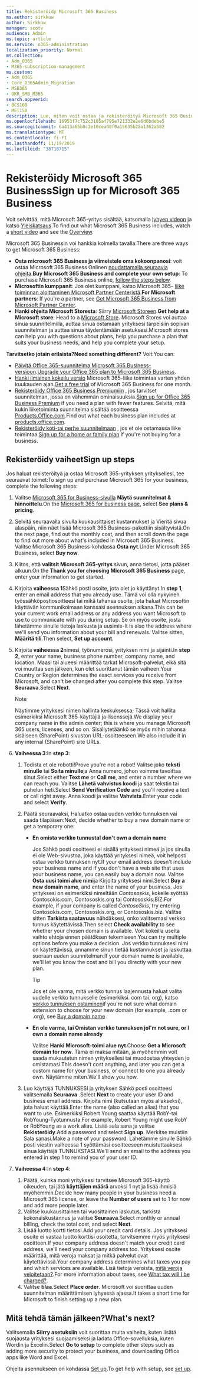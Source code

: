 ```yaml
---
title: Rekisteröidy Microsoft 365 Business
ms.author: sirkkuw
author: Sirkkuw
manager: scotv
audience: Admin
ms.topic: article
ms.service: o365-administration
localization_priority: Normal
ms.collection:
- Adm_O365
- M365-subscription-management
ms.custom:
- Adm_O365
- Core_O365Admin_Migration
- MSB365
- OKR_SMB_M365
search.appverid:
- BCS160
- MET150
description: Lue, miten voit ostaa ja rekisteröityä Microsoft 365 Business.
ms.openlocfilehash: 16953f7c752c3105af795e721332e2e6d6bdebe5
ms.sourcegitcommit: 6a413a65b8c2e10cea08f0a15635b28a1362a582
ms.translationtype: MT
ms.contentlocale: fi-FI
ms.lasthandoff: 11/19/2019
ms.locfileid: "38718715"
---
```

# <a name="sign-up-for-microsoft-365-business"></a><span data-ttu-id="b0831-103">Rekisteröidy Microsoft 365 Business</span><span class="sxs-lookup"><span data-stu-id="b0831-103">Sign up for Microsoft 365 Business</span></span>

<span data-ttu-id="b0831-104">Voit selvittää, mitä Microsoft 365-yritys sisältää, katsomalla [lyhyen videon](https://go.microsoft.com/fwlink/?linkid=2109651) ja katso [Yleiskatsaus](microsoft-365-business-overview.md).</span><span class="sxs-lookup"><span data-stu-id="b0831-104">To find out what Microsoft 365 Business includes, watch a [short video](https://go.microsoft.com/fwlink/?linkid=2109651) and see the [Overview](microsoft-365-business-overview.md).</span></span>

<span data-ttu-id="b0831-105">Microsoft 365 Businessin voi hankkia kolmella tavalla:</span><span class="sxs-lookup"><span data-stu-id="b0831-105">There are three ways to get Microsoft 365 Business:</span></span>
- <span data-ttu-id="b0831-106">**Osta microsoft 365 Business ja viimeistele oma kokoonpanosi**: voit ostaa Microsoft 365 Business Onlinen [noudattamalla seuraavia ohjeita](#sign-up-steps).</span><span class="sxs-lookup"><span data-stu-id="b0831-106">**Buy Microsoft 365 Business and complete your own setup**: To purchase Microsoft 365 Business online, [follow the steps below](#sign-up-steps).</span></span>
- <span data-ttu-id="b0831-107">**Microsoftin kumppanit**: Jos olet kumppani, katso Microsoft 365- [liike toiminnan aloittaminen Microsoft Partner Centeristä](get-microsoft-365-business.md#get-microsoft-365-business-from-microsoft-partner-center).</span><span class="sxs-lookup"><span data-stu-id="b0831-107">**For Microsoft partners**: If you're a partner, see [Get Microsoft 365 Business from Microsoft Partner Center](get-microsoft-365-business.md#get-microsoft-365-business-from-microsoft-partner-center).</span></span>
- <span data-ttu-id="b0831-108">**Hanki ohjeita Microsoft Storesta**: Siirry [Microsoft Storeen](https://go.microsoft.com/fwlink/?linkid=2109652).</span><span class="sxs-lookup"><span data-stu-id="b0831-108">**Get help at a Microsoft store**: Head to a [Microsoft Store](https://go.microsoft.com/fwlink/?linkid=2109652).</span></span> <span data-ttu-id="b0831-109">Microsoft Stores voi auttaa sinua suunnitelmilla, auttaa sinua ostamaan yrityksesi tarpeisiin sopivan suunnitelman ja auttaa sinua täydentämään asetuksesi.</span><span class="sxs-lookup"><span data-stu-id="b0831-109">Microsoft stores can help you with questions about plans, help you purchase a plan that suits your business needs, and help you complete your setup.</span></span>

<span data-ttu-id="b0831-110">**Tarvitsetko jotain erilaista?**</span><span class="sxs-lookup"><span data-stu-id="b0831-110">**Need something different?**</span></span> <span data-ttu-id="b0831-111">Voit:</span><span class="sxs-lookup"><span data-stu-id="b0831-111">You can:</span></span>
- <span data-ttu-id="b0831-112">[Päivitä Office 365-suunnitelma Microsoft 365 Business-versioon](migrate-to-microsoft-365-business.md).</span><span class="sxs-lookup"><span data-stu-id="b0831-112">[Upgrade your Office 365 plan to Microsoft 365 Business](migrate-to-microsoft-365-business.md).</span></span>
- <span data-ttu-id="b0831-113">[Hanki ilmainen kokeilu versio](https://go.microsoft.com/fwlink/p/?linkid=2102309) Microsoft 365-liike toimintaa varten yhden kuukauden ajan.</span><span class="sxs-lookup"><span data-stu-id="b0831-113">[Get a free trial](https://go.microsoft.com/fwlink/p/?linkid=2102309) of Microsoft 365 Business for one month.</span></span>
- <span data-ttu-id="b0831-114">[Rekisteröidy Office 365 Business Premiumiin](https://go.microsoft.com/fwlink/p/?LinkID=510935) , jos tarvitset suunnitelman, jossa on vähemmän ominaisuuksia.</span><span class="sxs-lookup"><span data-stu-id="b0831-114">[Sign up for Office 365 Business Premium](https://go.microsoft.com/fwlink/p/?LinkID=510935) if you need a plan with fewer features.</span></span> <span data-ttu-id="b0831-115">Selvitä, mitä kukin liiketoiminta suunnitelma sisältää osoitteessa [Products.Office.com](https://go.microsoft.com/fwlink/?linkid=2109397).</span><span class="sxs-lookup"><span data-stu-id="b0831-115">Find out what each business plan includes at [products.office.com](https://go.microsoft.com/fwlink/?linkid=2109397).</span></span>
- <span data-ttu-id="b0831-116">[Rekisteröidy koti-tai perhe suunnitelmaan](https://go.microsoft.com/fwlink/?linkid=2109398) , jos et ole ostamassa liike toimintaa.</span><span class="sxs-lookup"><span data-stu-id="b0831-116">[Sign up for a home or family plan](https://go.microsoft.com/fwlink/?linkid=2109398) if you're not buying for a business.</span></span> 

## <a name="sign-up-steps"></a><span data-ttu-id="b0831-117">Rekisteröidy vaiheet</span><span class="sxs-lookup"><span data-stu-id="b0831-117">Sign up steps</span></span>

<span data-ttu-id="b0831-118">Jos haluat rekisteröityä ja ostaa Microsoft 365-yrityksen yrityksellesi, tee seuraavat toimet:</span><span class="sxs-lookup"><span data-stu-id="b0831-118">To sign up and purchase Microsoft 365 for your business, complete the following steps:</span></span>

1. <span data-ttu-id="b0831-119">Valitse [Microsoft 365 for Business-sivulla](https://go.microsoft.com/fwlink/?linkid=2109654) **Näytä suunnitelmat & hinnoittelu**.</span><span class="sxs-lookup"><span data-stu-id="b0831-119">On the [Microsoft 365 for business page](https://go.microsoft.com/fwlink/?linkid=2109654), select **See plans & pricing**.</span></span> 
2. <span data-ttu-id="b0831-120">Selvitä seuraavalla sivulla kuukausittaiset kustannukset ja Vieritä sivua alaspäin, niin näet lisää Microsoft 365 Business-pakettiin sisältyvistä.</span><span class="sxs-lookup"><span data-stu-id="b0831-120">On the next page, find out the monthly cost, and then scroll down the page to find out more about what's included in Microsoft 365 Business.</span></span> <span data-ttu-id="b0831-121">Valitse Microsoft 365 Business-kohdassa **Osta nyt**.</span><span class="sxs-lookup"><span data-stu-id="b0831-121">Under Microsoft 365 Business, select **Buy now**.</span></span>
3. <span data-ttu-id="b0831-122">Kiitos, että **valitsit Microsoft 365-yritys** sivun, anna tietosi, jotta pääset alkuun.</span><span class="sxs-lookup"><span data-stu-id="b0831-122">On the **Thank you for choosing Microsoft 365 Business** page, enter your information to get started.</span></span>
4. <span data-ttu-id="b0831-123">Kirjoita **vaiheessa 1**Sähkö posti osoite, jota olet jo käyttänyt.</span><span class="sxs-lookup"><span data-stu-id="b0831-123">In **step 1**, enter an email address that you already use.</span></span> <span data-ttu-id="b0831-124">Tämä voi olla nykyinen työssähköpostiosoitteesi tai mikä tahansa osoite, jota haluat Microsoftin käyttävän kommunikoimaan kanssasi asennuksen aikana.</span><span class="sxs-lookup"><span data-stu-id="b0831-124">This can be your current work email address or any address you want Microsoft to use to communicate with you during setup.</span></span> <span data-ttu-id="b0831-125">Se on myös osoite, josta lähetämme sinulle tietoja laskusta ja uusimis-</span><span class="sxs-lookup"><span data-stu-id="b0831-125">It is also the address where we'll send you information about your bill and renewals.</span></span> <span data-ttu-id="b0831-126">Valitse sitten, **Määritä tili**.</span><span class="sxs-lookup"><span data-stu-id="b0831-126">Then select, **Set up account**.</span></span>
5. <span data-ttu-id="b0831-127">Kirjoita **vaiheessa 2**nimesi, työnumerosi, yrityksen nimi ja sijainti.</span><span class="sxs-lookup"><span data-stu-id="b0831-127">In **step 2**, enter your name, business phone number, company name, and location.</span></span> <span data-ttu-id="b0831-128">Maasi tai alueesi määrittää tarkat Microsoft-palvelut, eikä sitä voi muuttaa sen jälkeen, kun olet suorittanut tämän vaiheen.</span><span class="sxs-lookup"><span data-stu-id="b0831-128">Your Country or Region determines the exact services you receive from Microsoft, and can't be changed after you complete this step.</span></span> <span data-ttu-id="b0831-129">Valitse **Seuraava**.</span><span class="sxs-lookup"><span data-stu-id="b0831-129">Select **Next**.</span></span>
    > [!NOTE]
    > <span data-ttu-id="b0831-130">Näytimme yrityksesi nimen hallinta keskuksessa; Tässä voit hallita esimerkiksi Microsoft 365-käyttäjiä ja-lisenssejä.</span><span class="sxs-lookup"><span data-stu-id="b0831-130">We display your company name in the admin center; this is where you manage Microsoft 365 users, licenses, and so on.</span></span> <span data-ttu-id="b0831-131">Sisällytetäänkö se myös mihin tahansa sisäiseen (SharePoint) sivuston URL-osoitteeseen.</span><span class="sxs-lookup"><span data-stu-id="b0831-131">We also include it in any internal (SharePoint) site URLs.</span></span>
6. <span data-ttu-id="b0831-132">**Vaiheessa 3**:</span><span class="sxs-lookup"><span data-stu-id="b0831-132">In **step 3**:</span></span>

    1. <span data-ttu-id="b0831-133">Todista et ole robotti!</span><span class="sxs-lookup"><span data-stu-id="b0831-133">Prove you're not a robot!</span></span> <span data-ttu-id="b0831-134">Valitse joko **teksti minulle** tai **Soita minulle**ja Anna numero, johon voimme tavoittaa sinut.</span><span class="sxs-lookup"><span data-stu-id="b0831-134">Select either **Text me** or **Call me**, and enter a number where we can reach you.</span></span> <span data-ttu-id="b0831-135">Valitse **Lähetä vahvistus koodi** ja saat tekstin tai puhelun heti.</span><span class="sxs-lookup"><span data-stu-id="b0831-135">Select **Send Verification Code** and you'll receive a text or call right away.</span></span> <span data-ttu-id="b0831-136">Anna koodi ja valitse **Vahvista**.</span><span class="sxs-lookup"><span data-stu-id="b0831-136">Enter your code and select **Verify**.</span></span>
    2. <span data-ttu-id="b0831-137">Päätä seuraavaksi, Haluatko ostaa uuden verkko tunnuksen vai saada tilapäisen:</span><span class="sxs-lookup"><span data-stu-id="b0831-137">Next, decide whether to buy a new domain name or get a temporary one:</span></span>

        - <span data-ttu-id="b0831-138">**En omista verkko tunnusta**</span><span class="sxs-lookup"><span data-stu-id="b0831-138">**I don't own a domain name**</span></span> 
        
            <span data-ttu-id="b0831-139">Jos Sähkö posti osoitteesi ei sisällä yrityksesi nimeä ja jos sinulla ei ole Web-sivustoa, joka käyttää yrityksesi nimeä, voit helposti ostaa verkko tunnuksen nyt.</span><span class="sxs-lookup"><span data-stu-id="b0831-139">If your email address doesn't include your business name and if you don't have a web site that uses your business name, you can easily buy a domain now.</span></span> <span data-ttu-id="b0831-140">Valitse **Osta uusi toimi alue nimi**ja Kirjoita yrityksesi nimi.</span><span class="sxs-lookup"><span data-stu-id="b0831-140">Select **Buy a new domain name**, and enter the name of your business.</span></span> <span data-ttu-id="b0831-141">Jos yrityksesi on esimerkiksi nimeltään *Contososkis*, kokeile syöttää Contosokis.com, Contososkis.org tai Contososkis.BIZ.</span><span class="sxs-lookup"><span data-stu-id="b0831-141">For example, if your company is called *ContosoSkis*, try entering Contosokis.com, Contososkis.org, or Contososkis.biz.</span></span> <span data-ttu-id="b0831-142">Valitse sitten **Tarkista saatavuus** nähdäksesi, onko valitsemasi verkko tunnus käytettävissä.</span><span class="sxs-lookup"><span data-stu-id="b0831-142">Then select **Check availability** to see whether your chosen domain is available.</span></span> <span data-ttu-id="b0831-143">Voit kokeilla useita vaihto ehtoja ennen päätöksen tekemiseen.</span><span class="sxs-lookup"><span data-stu-id="b0831-143">You can try multiple options before you make a decision.</span></span> <span data-ttu-id="b0831-144">Jos verkko tunnuksesi nimi on käytettävissä, annamme sinun tietää kustannukset ja laskuttaa suoraan uuden suunnitelman.</span><span class="sxs-lookup"><span data-stu-id="b0831-144">If your domain name is available, we'll let you know the cost and bill you directly with your new plan.</span></span> 
       
            > [!TIP]
            > <span data-ttu-id="b0831-145">Jos et ole varma, mitä verkko tunnus laajennusta haluat valita uudelle verkko tunnukselle (esimerkiksi. com tai. org), katso [verkko tunnuksen ostaminen](https://go.microsoft.com/fwlink/?linkid=2109700)</span><span class="sxs-lookup"><span data-stu-id="b0831-145">if you're not sure what domain extension to choose for your new domain (for example, .com or .org), see [Buy a domain name](https://go.microsoft.com/fwlink/?linkid=2109700)</span></span>
        
        - <span data-ttu-id="b0831-146">**En ole varma, tai Omistan verkko tunnuksen jo**</span><span class="sxs-lookup"><span data-stu-id="b0831-146">**I'm not sure, or I own a domain name already**</span></span> 
        
             <span data-ttu-id="b0831-147">Valitse **Hanki Microsoft-toimi alue nyt**.</span><span class="sxs-lookup"><span data-stu-id="b0831-147">Choose **Get a Microsoft domain for now**.</span></span> <span data-ttu-id="b0831-148">Tämä ei maksa mitään, ja myöhemmin voit saada mukautetun nimen yrityksellesi tai muodostaa yhteyden jo omistamasi.</span><span class="sxs-lookup"><span data-stu-id="b0831-148">This doesn't cost anything, and later you can get a custom name for your business, or connect to one you already own.</span></span> <span data-ttu-id="b0831-149">Näytämme miten.</span><span class="sxs-lookup"><span data-stu-id="b0831-149">We'll show you how.</span></span>

    3. <span data-ttu-id="b0831-150">Luo käyttäjä TUNNUKSESI ja yrityksen Sähkö posti osoitteesi valitsemalla **Seuraava** .</span><span class="sxs-lookup"><span data-stu-id="b0831-150">Select **Next** to create your user ID and business email address.</span></span> <span data-ttu-id="b0831-151">Kirjoita nimi (kutsutaan myös aliakseksi), jota haluat käyttää.</span><span class="sxs-lookup"><span data-stu-id="b0831-151">Enter the name (also called an alias) that you want to use.</span></span> <span data-ttu-id="b0831-152">Esimerkiksi Robert Young saattaa käyttää RobY-tai RobYoung-Työtunnusta.</span><span class="sxs-lookup"><span data-stu-id="b0831-152">For example, Robert Young might use RobY or RobYoung as a work alias.</span></span> <span data-ttu-id="b0831-153">Lisää sala sana ja valitse **Rekisteröidy**.</span><span class="sxs-lookup"><span data-stu-id="b0831-153">Add a password and select **Sign up**.</span></span> <span data-ttu-id="b0831-154">Merkitse muistiin Sala sanasi.</span><span class="sxs-lookup"><span data-stu-id="b0831-154">Make a note of your password.</span></span> <span data-ttu-id="b0831-155">Lähetämme sinulle Sähkö posti viestin vaiheessa 1 syöttämäsi osoitteeseen muistuttaaksesi sinua käyttäjä TUNNUKSTASI.</span><span class="sxs-lookup"><span data-stu-id="b0831-155">We'll send an email to the address you entered in step 1 to remind you of your user ID.</span></span>
7. <span data-ttu-id="b0831-156">**Vaiheessa 4**:</span><span class="sxs-lookup"><span data-stu-id="b0831-156">In **step 4**:</span></span> 

    1. <span data-ttu-id="b0831-157">Päätä, kuinka moni yrityksesi tarvitsee Microsoft 365-käyttö oikeuden, tai jätä **käyttäjien määrä** arvoksi 1 nyt ja lisää ihmisiä myöhemmin.</span><span class="sxs-lookup"><span data-stu-id="b0831-157">Decide how many people in your business need a Microsoft 365 license, or leave the **Number of users** set to 1 for now and add more people later.</span></span> 
    2. <span data-ttu-id="b0831-158">Valitse kuukausittainen tai vuosittainen laskutus, tarkista kokonaiskustannus ja valitse **Seuraava**.</span><span class="sxs-lookup"><span data-stu-id="b0831-158">Select monthly or annual billing, check the total cost, and select **Next**.</span></span> 
    3. <span data-ttu-id="b0831-159">Lisää luotto kortti tietosi.</span><span class="sxs-lookup"><span data-stu-id="b0831-159">Add your credit card details.</span></span> <span data-ttu-id="b0831-160">Jos yrityksesi osoite ei vastaa luotto korttisi osoitetta, tarvitsemme myös yrityksesi osoitteen.</span><span class="sxs-lookup"><span data-stu-id="b0831-160">If your company address doesn't match your credit card address, we'll need your company address too.</span></span> <span data-ttu-id="b0831-161">Yrityksesi osoite määrittää, mitä veroja maksat ja mitkä palvelut ovat käytettävissä.</span><span class="sxs-lookup"><span data-stu-id="b0831-161">Your company address determines what taxes you pay and which services are available.</span></span> <span data-ttu-id="b0831-162">Lisä tietoja veroista, [mitä veroja veloitetaan?](https://go.microsoft.com/fwlink/?linkid=2109701).</span><span class="sxs-lookup"><span data-stu-id="b0831-162">For more information about taxes, see [What tax will I be charged?](https://go.microsoft.com/fwlink/?linkid=2109701).</span></span>
    4. <span data-ttu-id="b0831-163">Valitse **tilaa**.</span><span class="sxs-lookup"><span data-stu-id="b0831-163">Select **Place order**.</span></span> <span data-ttu-id="b0831-164">Microsoft voi suorittaa uuden suunnitelman määrittämisen lyhyessä ajassa.</span><span class="sxs-lookup"><span data-stu-id="b0831-164">It takes a short time for Microsoft to finish setting up a new plan.</span></span>

## <a name="whats-next"></a><span data-ttu-id="b0831-165">Mitä tehdä tämän jälkeen?</span><span class="sxs-lookup"><span data-stu-id="b0831-165">What's next?</span></span>

<span data-ttu-id="b0831-166">Valitsemalla **Siirry asetuksiin** voit suorittaa muita vaiheita, kuten lisätä suojausta yrityksesi suojaamiseksi ja ladata Office-sovelluksia, kuten Wordin ja Excelin.</span><span class="sxs-lookup"><span data-stu-id="b0831-166">Select **Go to setup** to complete other steps such as adding more security to protect your business, and downloading Office apps like Word and Excel.</span></span>

<span data-ttu-id="b0831-167">Ohjeita asennukseen on kohdassa [Set up](set-up.md).</span><span class="sxs-lookup"><span data-stu-id="b0831-167">To get help with setup, see [set up](set-up.md).</span></span>

